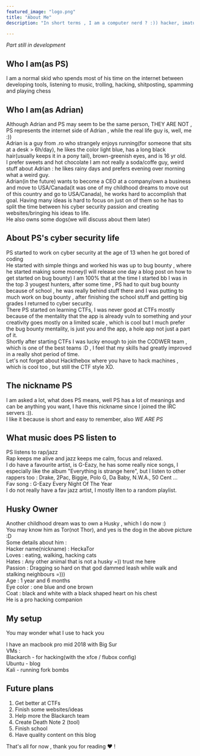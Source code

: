 ```yaml
---
featured_image: "logo.png"
title: "About Me"
description: "In short terms , I am a computer nerd ? :)) hacker, imature kid and memer, strange person who usually refers to him in the third person "

---
```


*Part still in development*



## Who I am(as PS)  
I am a normal skid who spends most of his time on the internet between  developing tools, listening to music, trolling, hacking, shitposting, spamming and playing chess    

## Who I am(as Adrian)
Although Adrian and PS may seem to be the same person, THEY ARE NOT , PS represents the internet side of Adrian , while the real life guy is, well, me :))  
Adrian is a guy from .ro who strangely enjoys running(for someone that sits at a desk > 6h/day), he likes the color light blue, has a long black hair(usually keeps it in a pony tail), brown-greenish eyes, and is 16 yr old.  
I prefer sweets and hot chocolate I am not really a soda/coffe guy, weird stuff about Adrian : he likes rainy days and prefers evening over morning what a weird guy.  
Adrian(in the future) wants to become a CEO at a company/own a business and move to USA/Canada(it was one of my childhood dreams to move out of this country and go to USA/Canada), he works hard to accomplish that goal. Having many ideas is hard to focus on just on of them so he has to split the time between his cyber security passion and creating websites/bringing his ideas to life.  
He also owns some dogs(we will discuss about them later)  

## About PS's cyber security life  
PS started to work on cyber security at the age of 13 when he got bored of coding  
He started with simple things and worked his was up to bug bounty , where he started making some money(I will release one day a blog post on how to get started on bug bounty) I am 100% that at the time I started bb I was in the top 3 yougest hunters, after some time , PS had to quit bug bounty because of school , he was really behind stuff there and I was putting to much work on bug bounty , after finishing the school stuff and getting big grades I returned to cyber security.  
There PS started on learning CTFs, I was never good at CTFs mostly because of the mentality that the app is already vuln to something and your creativity goes mostly on a limited scale , which is cool but I much prefer the bug bounty mentality, is just you and the app, a hole app not just a part of it.  
Shortly after starting CTFs I was lucky enough to join the CODWER team , which is one of the best teams :D , I feel that my skills had greatly improved in a really shot period of time.  
Let's not forget about Hackthebox where you have to hack machines , which is cool too , but still the CTF style XD.  

## The nickname PS
I am asked a lot, what does PS means, well PS has a lot of meanings and can be anything you want, I have this nickname since I joined the IRC servers :)).  
I like it because is short and easy to remember, also *WE ARE PS*  

## What music does PS listen to 
PS listens to rap/jazz  
Rap keeps me alive and jazz keeps me calm, focus and relaxed.  
I do have a favourite artist, is G-Eazy, he has some really nice songs, I especially like the album "Everything is strange here", but I listen to other rappers too : Drake, 2Pac, Biggie, Polo G, Da Baby, N.W.A., 50 Cent ...  
Fav song : G-Eazy Every Night Of The Year  
I do not really have a fav jazz artist, I mostly liten to a random playlist.

## Husky Owner 
Another childhood dream was to own a Husky , which I do now :)  
You may know him as Tor(not Thor), and yes is the dog in the above picture :D  
Some details about him :  
Hacker name(nickname) : HeckaTor  
Loves : eating, walking, hacking cats  
Hates : Any other animal that is not a husky  =)) trust me here   
Passion : Dragging so hard on that god dammed leash while walk and stalking neighbours =)))  
Age : 1 year and 6 months  
Eye color : one blue and one brown  
Coat : black and white with a black shaped heart on his chest  
He is a pro hacking companion  

## My setup   
You may wonder what I use to hack you  

I have an macbook pro mid 2018 with Big Sur  
VMs :  
Blackarch - for hacking(with the xfce / flubox config)    
Ubuntu - blog  
Kali - running fork bombs  

## Future plans  
1) Get better at CTFs  
2) Finish some websites/ideas  
3) Help more the Blackarch team  
4) Create Death Note 2 (tool)  
5) Finish school  
6) Have quality content on this blog   

That's all for now , thank you for reading ❤️ !




